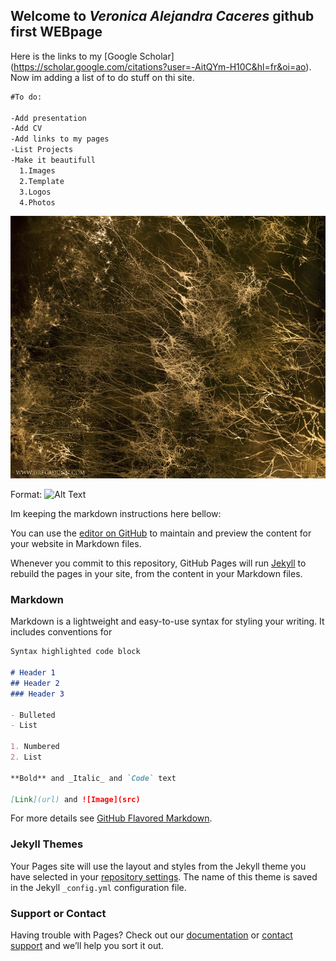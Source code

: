 ## Welcome to *Veronica Alejandra Caceres* github first WEBpage

Here is the links to my [Google Scholar] (https://scholar.google.com/citations?user=-AitQYm-H10C&hl=fr&oi=ao).
Now im adding a list of to do stuff on thi site.

```markdown
#To do:

-Add presentation
-Add CV
-Add links to my pages
-List Projects
-Make it beautifull
  1.Images
  2.Template
  3.Logos
  4.Photos


```
![GregDunn](/Chaotic-Connectome-I-small-776x646.jpg) 


Format: ![Alt Text](url)






Im keeping the markdown instructions here bellow:


You can use the [editor on GitHub](https://github.com/valejandracch/VACaceresWEBpage/edit/gh-pages/index.md) to maintain and preview the content for your website in Markdown files.

Whenever you commit to this repository, GitHub Pages will run [Jekyll](https://jekyllrb.com/) to rebuild the pages in your site, from the content in your Markdown files.

### Markdown

Markdown is a lightweight and easy-to-use syntax for styling your writing. It includes conventions for

```markdown
Syntax highlighted code block

# Header 1
## Header 2
### Header 3

- Bulleted
- List

1. Numbered
2. List

**Bold** and _Italic_ and `Code` text

[Link](url) and ![Image](src)
```

For more details see [GitHub Flavored Markdown](https://guides.github.com/features/mastering-markdown/).

### Jekyll Themes

Your Pages site will use the layout and styles from the Jekyll theme you have selected in your [repository settings](https://github.com/valejandracch/VACaceresWEBpage/settings/pages). The name of this theme is saved in the Jekyll `_config.yml` configuration file.

### Support or Contact

Having trouble with Pages? Check out our [documentation](https://docs.github.com/categories/github-pages-basics/) or [contact support](https://support.github.com/contact) and we’ll help you sort it out.
